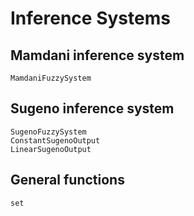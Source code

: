 # Inference Systems

## Mamdani inference system

```@docs
MamdaniFuzzySystem
```

## Sugeno inference system

```@docs
SugenoFuzzySystem
ConstantSugenoOutput
LinearSugenoOutput
```

## General functions

```@docs
set
```
